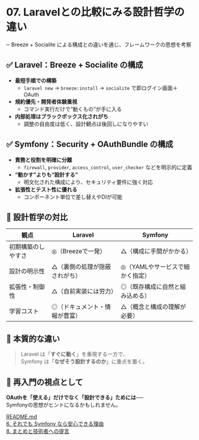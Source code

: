 # 07. Laravelとの比較にみる設計哲学の違い
─ Breeze + Socialite による構成との違いを通じ、フレームワークの思想を考察


## ✅ Laravel：Breeze + Socialite の構成

- **最短手順での構築**
    - `laravel new` → `breeze:install` → `socialite` で即ログイン画面＋OAuth
- **規約優先・開発者体験重視**
    - コマンド実行だけで“動くもの”が手に入る
- **内部処理はブラックボックス化されがち**
    - 調整の自由度は低く、設計観点は後回しになりやすい


## ✅ Symfony：Security + OAuthBundle の構成

- **責務と役割を明確に分離**
    - `firewall`, `provider`, `access_control`, `user_checker` などを明示的に定義
- **“動かす”よりも“設計する”**
    - 明文化された構成により、セキュリティ要件に強く対応
- **拡張性とテスト性に優れる**
    - コンポーネント単位で差し替えやDIが可能


## 🧭 設計哲学の対比

| 観点                  | Laravel                                 | Symfony                                 |
|----------------------|------------------------------------------|------------------------------------------|
| 初期構築のしやすさ  | ◎（Breezeで一発）                       | △（構成に手間がかかる）                 |
| 設計の明示性          | △（裏側の処理が隠蔽されがち）           | ◎（YAMLやサービスで細かく指定）         |
| 拡張性・制御性        | △（自前実装には労力）                   | ◎（既存構成に自然と組み込める）         |
| 学習コスト            | ◎（ドキュメント・情報が豊富）           | △（概念と構成の理解が必要）             |


## 🧩 本質的な違い

> Laravel は「**すぐに動く**」を重視する一方で、  
> Symfony は「**なぜそう設計するのか**」に重点を置く。


## 🎯 再入門の視点として

**OAuthを「使える」だけでなく「設計できる」ためには──**  
Symfonyの思想がヒントになるかもしれません。

[README.md](../README.md)<br>
[6. それでも Symfony なら安心できる理由](../slides/06_why_symfony.md)<br>
[8. まとめと技術者への提言](../slides/08_summary.md)<br>
